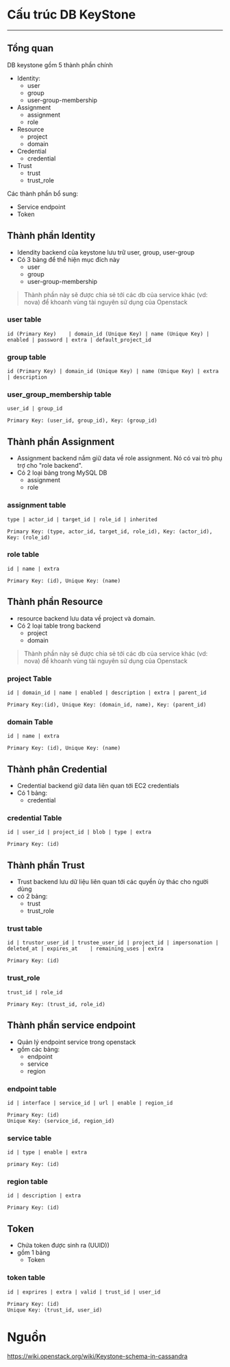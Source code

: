 # Cấu trúc DB KeyStone
---
## Tổng quan
DB keystone gồm 5 thành phần chính
- Identity:
  - user
  - group
  - user-group-membership
- Assignment
  - assignment
  - role
- Resource
  - project
  - domain
- Credential
  - credential
- Trust
  - trust
  - trust_role

Các thành phần bổ sung:
- Service endpoint
- Token
## Thành phần Identity
- Idendity backend của keystone lưu trữ user, group, user-group
- Có 3 bảng để thể hiện mục đích này
  - user
  - group
  - user-group-membership

> Thành phần này sẽ được chia sẻ tới các db của service khác (vd: nova) để khoanh vùng tài nguyên sử dụng của Openstack

### user table
```
id (Primary Key)    | domain_id (Unique Key) | name (Unique Key) | enabled | password | extra | default_project_id
```

### group table
```
id (Primary Key) | domain_id (Unique Key) | name (Unique Key) | extra | description
```

### user_group_membership table
```
user_id | group_id

Primary Key: (user_id, group_id), Key: (group_id)
```

## Thành phần Assignment
- Assignment backend nắm giữ data về role assignment. Nó có vai trò phụ trợ cho "role backend".
- Có 2 loại bảng trong MySQL DB
  - assignment
  - role

### assignment table
```
type | actor_id | target_id | role_id | inherited

Primary Key: (type, actor_id, target_id, role_id), Key: (actor_id), Key: (role_id)
```

### role table
```
id | name | extra

Primary Key: (id), Unique Key: (name)
```

## Thành phần Resource
- resource backend lưu data về project và domain. 
- Có 2 loại table trong backend
  - project
  - domain

> Thành phần này sẽ được chia sẻ tới các db của service khác (vd: nova) để khoanh vùng tài nguyên sử dụng của Openstack

### project Table
```
id | domain_id | name | enabled | description | extra | parent_id

Primary Key:(id), Unique Key: (domain_id, name), Key: (parent_id)
```

### domain Table
```
id | name | extra

Primary Key: (id), Unique Key: (name)
```

## Thành phân Credential
- Credential backend giữ data liên quan tới EC2 credentials
- Có 1 bảng:
  - credential

### credential Table
```
id | user_id | project_id | blob | type | extra

Primary Key: (id)
```

## Thành phần Trust
- Trust backend lưu dữ liệu liên quan tới các quyền ủy thác cho người dùng
- có 2 bảng:
  - trust
  - trust_role

### trust table
```
id | trustor_user_id | trustee_user_id | project_id | impersonation | deleted_at | expires_at	 | remaining_uses | extra

Primary Key: (id)
```

### trust_role
```
trust_id | role_id

Primary Key: (trust_id, role_id)
```

## Thành phần service endpoint
- Quản lý endpoint service trong openstack
- gồm các bảng:
  - endpoint
  - service
  - region

### endpoint table
```
id | interface | service_id | url | enable | region_id 

Primary Key: (id)
Unique Key: (service_id, region_id)
```

### service table 
```
id | type | enable | extra 

primary Key: (id)
```

### region table 
```
id | description | extra

Primary Key: (id)
```

## Token
- Chứa token được sinh ra (UUID))
- gồm 1 bảng
  - Token

### token table
```
id | exprires | extra | valid | trust_id | user_id 

Primary Key: (id)
Unique Key: (trust_id, user_id)
```
# Nguồn

https://wiki.openstack.org/wiki/Keystone-schema-in-cassandra


